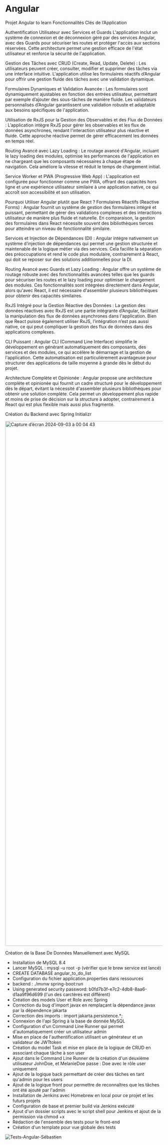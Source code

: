 # Angular
Projet Angular to learn 
Fonctionnalités Clés de l’Application


Authentification Utilisateur avec Services et Guards
L'application inclut un système de connexion et de déconnexion géré par des services Angular, avec des Guards pour sécuriser les routes et protéger l'accès aux sections réservées. Cette architecture permet une gestion efficace de l'état utilisateur et renforce la sécurité de l'application.

Gestion des Tâches avec CRUD (Create, Read, Update, Delete) :
Les utilisateurs peuvent créer, consulter, modifier et supprimer des tâches via une interface intuitive. L'application utilise les formulaires réactifs d’Angular pour offrir une gestion fluide des tâches avec une validation dynamique.

Formulaires Dynamiques et Validation Avancée :
Les formulaires sont dynamiquement ajustables en fonction des entrées utilisateur, permettant par exemple d’ajouter des sous-tâches de manière fluide. Les validateurs personnalisés d’Angular garantissent une validation robuste et adaptable aux besoins spécifiques de l'application.

Utilisation de RxJS pour la Gestion des Observables et des Flux de Données :
L’application intègre RxJS pour gérer les observables et les flux de données asynchrones, rendant l'interaction utilisateur plus réactive et fluide. Cette approche réactive permet de gérer efficacement les données en temps réel.

Routing Avancé avec Lazy Loading :
Le routage avancé d'Angular, incluant le lazy loading des modules, optimise les performances de l'application en ne chargeant que les composants nécessaires à chaque étape de navigation. Cela améliore la vitesse et réduit le temps de chargement initial.

Service Worker et PWA (Progressive Web App) :
L'application est configurée pour fonctionner comme une PWA, offrant des capacités hors ligne et une expérience utilisateur similaire à une application native, ce qui accroît son accessibilité et son utilisation.

Pourquoi Utiliser Angular plutôt que React ?
Formulaires Réactifs (Reactive Forms) :
Angular fournit un système de gestion des formulaires intégré et puissant, permettant de gérer des validations complexes et des interactions utilisateur de manière plus fluide et naturelle. En comparaison, la gestion des formulaires dans React nécessite souvent des bibliothèques tierces pour atteindre un niveau de fonctionnalité similaire.

Services et Injection de Dépendances (DI) :
Angular intègre nativement un système d’injection de dépendances qui permet une gestion structurée et maintenable de la logique métier via des services. Cela facilite la séparation des préoccupations et rend le code plus modulaire, contrairement à React, qui doit se reposer sur des solutions additionnelles pour la DI.

Routing Avancé avec Guards et Lazy Loading :
Angular offre un système de routage robuste avec des fonctionnalités avancées telles que les guards pour sécuriser les routes et le lazy loading pour optimiser le chargement des modules. Ces fonctionnalités sont intégrées directement dans Angular, alors qu'avec React, il est nécessaire d'assembler plusieurs bibliothèques pour obtenir des capacités similaires.

RxJS Intégré pour la Gestion Réactive des Données :
La gestion des données réactives avec RxJS est une partie intégrante d’Angular, facilitant la manipulation des flux de données asynchrones dans l'application. Bien que React puisse également utiliser RxJS, l’intégration n’est pas aussi native, ce qui peut compliquer la gestion des flux de données dans des applications complexes.

CLI Puissant :
Angular CLI (Command Line Interface) simplifie le développement en générant automatiquement des composants, des services et des modules, ce qui accélère le démarrage et la gestion de l'application. Cette automatisation est particulièrement avantageuse pour structurer des applications de taille moyenne à grande dès le début du projet.

Architecture Complète et Opinionée :
Angular propose une architecture complète et opinionée qui fournit un cadre structuré pour le développement dès le départ, évitant la nécessité d'assembler plusieurs bibliothèques pour obtenir une solution complète. Cela permet un développement plus rapide et moins de prise de décision sur la structure à adopter, contrairement à React qui est plus flexible mais aussi plus fragmenté.


Création du Backend avec Spring Initializr

<img width="1679" alt="Capture d’écran 2024-09-03 à 00 04 43" src="https://github.com/user-attachments/assets/f69daf09-9ea0-4495-b55d-6b0d5c0899b2">


Création de la Base De Données Manuellement avec MySQL 
- Installation de MySQL 8.4
- Lancer MySQL : mysql -u root -p (vérifier que le brew service est lancé)
- CREATE DATABASE angular_to_do_list
- Configuration du fichier application.properties dans ressources
- backend : ./mvnw spring-boot:run
- Using generated security password: b0fd7b3f-e7c2-4db8-8aa6-d1aa9f96d699 (l'un des carctères est différent)
- Création des models User et Role avec Spring 
- Correction du bug d'import javax en remplaçant la dépendance javax par la dépendence jakarta 
- Correction des imports : import jakarta.persistence.*;
- Connexion de l'api Spring à la base de donnée MySQL 
- Configuration d'un Command Line Runner qui permet d'automatiquement créer un utilisateur admin
- Mise en place de l'authentification utilisant un générateur et un validateur de JWTtoken
- Création du model Task et mise en place de la logique de CRUD en associant chaque tâche à son user 
- Ajout dans le Command Line Runner de la création d'un deuxième utilisateur JohnDoe, et MelanieDoe passe : Doe avec le rôle user uniquement
- Ajout de la logique back permettant de créer des tâches en tant qu'admin pour les users 
- Ajout de la logique front pour permettre de reconnaîtres que les tâches ont été ajouté par l'admin
- Installation de Jenkins avec Homebrew en local pour ce projet et les futurs projets
- Configuration de base et premier build via Jenkins exécuté 
- Ajout d'un dossier scripts avec le script shell pour Jenkins et ajout de la permission via chmod +x
- Rédaction de l'ensemble des tests pour le front-end
- Création d'un template pour vue globale des tests 

![Tests-Angular-Sébastien](https://github.com/user-attachments/assets/dd315a24-c0cd-4cfe-bd94-1913bca54565)

  
  
